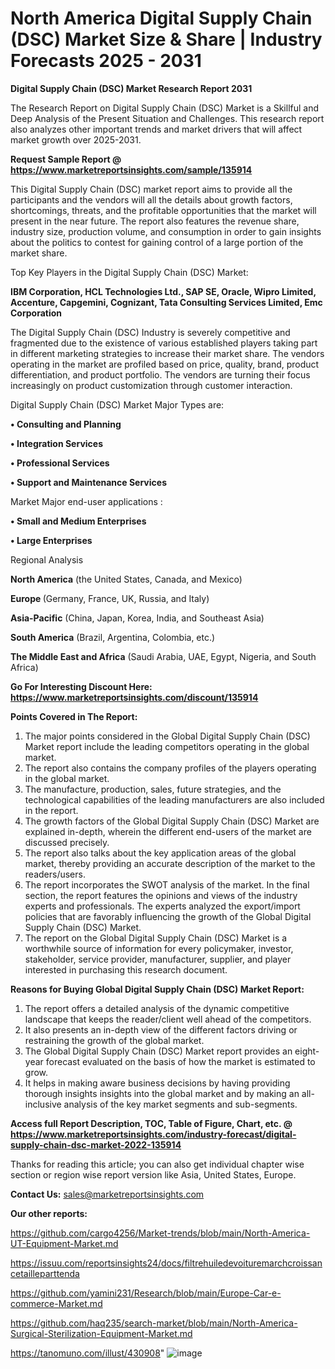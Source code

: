 # North America Digital Supply Chain (DSC) Market Size & Share | Industry Forecasts 2025 - 2031

<strong>Digital Supply Chain (DSC) Market Research Report 2031</strong>

The Research Report on Digital Supply Chain (DSC) Market is a Skillful and Deep Analysis of the Present Situation and Challenges. This research report also analyzes other important trends and market drivers that will affect market growth over 2025-2031.

<strong>Request Sample Report @ <a href=https://www.marketreportsinsights.com/sample/135914>https://www.marketreportsinsights.com/sample/135914</a></strong>

This Digital Supply Chain (DSC) market report aims to provide all the participants and the vendors will all the details about growth factors, shortcomings, threats, and the profitable opportunities that the market will present in the near future. The report also features the revenue share, industry size, production volume, and consumption in order to gain insights about the politics to contest for gaining control of a large portion of the market share.

Top Key Players in the Digital Supply Chain (DSC) Market:

<strong>IBM Corporation, HCL Technologies Ltd., SAP SE, Oracle, Wipro Limited, Accenture, Capgemini, Cognizant, Tata Consulting Services Limited, Emc Corporation</strong>

The Digital Supply Chain (DSC) Industry is severely competitive and fragmented due to the existence of various established players taking part in different marketing strategies to increase their market share. The vendors operating in the market are profiled based on price, quality, brand, product differentiation, and product portfolio. The vendors are turning their focus increasingly on product customization through customer interaction.

Digital Supply Chain (DSC) Market Major Types are:

<strong>• Consulting and Planning

• Integration Services

• Professional Services

• Support and Maintenance Services</strong>

Market Major end-user applications :

<strong>• Small and Medium Enterprises

• Large Enterprises</strong>

Regional Analysis

</u><strong><b>North America</b></strong> (the United States, Canada, and Mexico)

<strong><b>Europe </b></strong>(Germany, France, UK, Russia, and Italy)

<strong><b>Asia-Pacific</b></strong> (China, Japan, Korea, India, and Southeast Asia)

<strong><b>South America</b></strong> (Brazil, Argentina, Colombia, etc.)

<strong><b>The Middle East and Africa</b></strong> (Saudi Arabia, UAE, Egypt, Nigeria, and South Africa)

<strong>Go For Interesting Discount Here: <a href=https://www.marketreportsinsights.com/discount/135914>https://www.marketreportsinsights.com/discount/135914</a></strong>

<strong>Points Covered in The Report:</strong>
<ol>
  <li>The major points considered in the Global Digital Supply Chain (DSC) Market report include the leading competitors operating in the global market.</li>
  <li>The report also contains the company profiles of the players operating in the global market.</li>
  <li>The manufacture, production, sales, future strategies, and the technological capabilities of the leading manufacturers are also included in the report.</li>
  <li>The growth factors of the Global Digital Supply Chain (DSC) Market are explained in-depth, wherein the different end-users of the market are discussed precisely.</li>
  <li>The report also talks about the key application areas of the global market, thereby providing an accurate description of the market to the readers/users.</li>
  <li>The report incorporates the SWOT analysis of the market. In the final section, the report features the opinions and views of the industry experts and professionals. The experts analyzed the export/import policies that are favorably influencing the growth of the Global Digital Supply Chain (DSC) Market.</li>
  <li>The report on the Global Digital Supply Chain (DSC) Market is a worthwhile source of information for every policymaker, investor, stakeholder, service provider, manufacturer, supplier, and player interested in purchasing this research document.</li>
</ol>
<strong>Reasons for Buying Global Digital Supply Chain (DSC) Market Report:</strong>

<ol>
  <li>The report offers a detailed analysis of the dynamic competitive landscape that keeps the reader/client well ahead of the competitors.</li>
  <li>It also presents an in-depth view of the different factors driving or restraining the growth of the global market.</li>
  <li>The Global Digital Supply Chain (DSC) Market report provides an eight-year forecast evaluated on the basis of how the market is estimated to grow.</li>
  <li>It helps in making aware business decisions by having providing thorough insights insights into the global market and by making an all-inclusive analysis of the key market segments and sub-segments.</li>
</ol>
<strong>Access full Report Description, TOC, Table of Figure, Chart, etc. @ <a href=https://www.marketreportsinsights.com/industry-forecast/digital-supply-chain-dsc-market-2022-135914>https://www.marketreportsinsights.com/industry-forecast/digital-supply-chain-dsc-market-2022-135914</a></strong>


Thanks for reading this article; you can also get individual chapter wise section or region wise report version like Asia, United States, Europe.

<strong>Contact Us:</strong>
sales@marketreportsinsights.com

<strong>Our other reports:</strong>

<a href=https://github.com/cargo4256/Market-trends/blob/main/North-America-UT-Equipment-Market.md>https://github.com/cargo4256/Market-trends/blob/main/North-America-UT-Equipment-Market.md</a>

<a href=https://issuu.com/reportsinsights24/docs/filtrehuiledevoituremarchcroissancetailleparttenda>https://issuu.com/reportsinsights24/docs/filtrehuiledevoituremarchcroissancetailleparttenda</a>

<a href=https://github.com/yamini231/Research/blob/main/Europe-Car-e-commerce-Market.md>https://github.com/yamini231/Research/blob/main/Europe-Car-e-commerce-Market.md</a>

<a href=https://github.com/haq235/search-market/blob/main/North-America-Surgical-Sterilization-Equipment-Market.md>https://github.com/haq235/search-market/blob/main/North-America-Surgical-Sterilization-Equipment-Market.md</a>

<a href=https://tanomuno.com/illust/430908>https://tanomuno.com/illust/430908</a>"
![image](https://github.com/user-attachments/assets/272b6d5c-6d29-446b-8075-934949d9a463)
